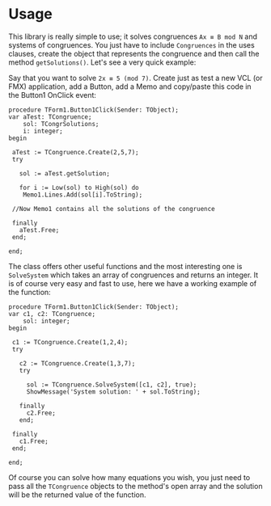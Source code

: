 # Usage

This library is really simple to use; it solves congruences `Ax ≡ B mod N` and systems of congruences. You just have to include `Congruences` in the uses clauses, create the object that represents the congruence and then call the method `getSolutions()`. Let's see a very quick example:

Say that you want to solve `2x ≡ 5 (mod 7)`. Create just as test a new VCL (or FMX) application, add a Button, add a Memo and copy/paste this code in the Button1 OnClick event:

``` delphi
procedure TForm1.Button1Click(Sender: TObject);
var aTest: TCongruence;
    sol: TCongrSolutions;
    i: integer;
begin

 aTest := TCongruence.Create(2,5,7);
 try

   sol := aTest.getSolution;

   for i := Low(sol) to High(sol) do
    Memo1.Lines.Add(sol[i].ToString);

 //Now Memo1 contains all the solutions of the congruence

 finally
   aTest.Free;
 end;

end;
```

The class offers other useful functions and the most interesting one is `SolveSystem` which takes an array of congruences and returns an integer. It is of course very easy and fast to use, here we have a working example of the function:

``` Delphi
procedure TForm1.Button1Click(Sender: TObject);
var c1, c2: TCongruence;
    sol: integer;
begin

 c1 := TCongruence.Create(1,2,4);
 try

   c2 := TCongruence.Create(1,3,7);
   try

     sol := TCongruence.SolveSystem([c1, c2], true);
     ShowMessage('System solution: ' + sol.ToString);

   finally
     c2.Free;
   end;

 finally
   c1.Free;
 end;

end;
```

Of course you can solve how many equations you wish, you just need to pass all the `TCongruence` objects to the method's open array and the solution will be the returned value of the function.
